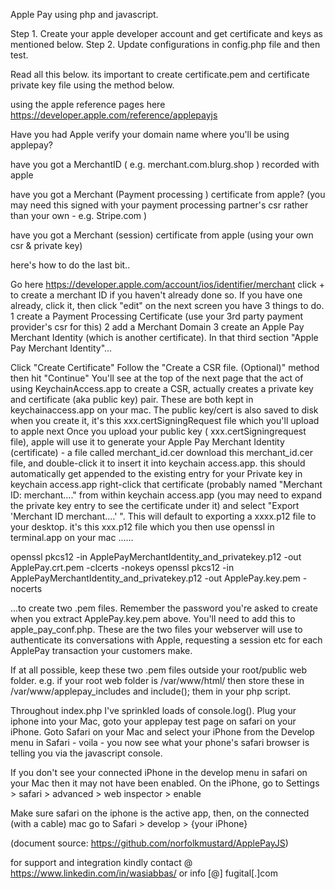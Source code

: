 Apple Pay using php and javascript.

Step 1. Create your apple developer account and get certificate and keys as mentioned below.
Step 2. Update configurations in config.php file and then test.

Read all this below. its important to create certificate.pem and certificate private key file using the method below.

using the apple reference pages here https://developer.apple.com/reference/applepayjs

Have you had Apple verify your domain name where you'll be using applepay?

have you got a MerchantID ( e.g. merchant.com.blurg.shop ) recorded with apple

have you got a Merchant (Payment processing ) certificate from apple? (you may need this signed with your payment processing partner's csr rather than your own - e.g. Stripe.com )

have you got a Merchant (session) certificate from apple (using your own csr & private key)

here's how to do the last bit..

Go here https://developer.apple.com/account/ios/identifier/merchant
click + to create a merchant ID if you haven't already done so. If you have one already, click it, then click "edit"
on the next screen you have 3 things to do.
1 create a Payment Processing Certificate (use your 3rd party payment provider's csr for this)
2 add a Merchant Domain
3 create an Apple Pay Merchant Identity (which is another certificate).
In that third section "Apple Pay Merchant Identity"...

Click "Create Certificate"
Follow the "Create a CSR file. (Optional)" method then hit "Continue"
You'll see at the top of the next page that the act of using KeychainAccess.app to create a CSR, actually creates a private key and certificate (aka public key) pair. These are both kept in keychainaccess.app on your mac. The public key/cert is also saved to disk when you create it, it's this xxx.certSigningRequest file which you'll upload to apple next
Once you upload your public key ( xxx.certSigningrequest file), apple will use it to generate your Apple Pay Merchant Identity (certificate) - a file called merchant_id.cer
download this merchant_id.cer file, and double-click it to insert it into keychain access.app. this should automatically get appended to the existing entry for your Private key in keychain access.app
right-click that certificate (probably named "Merchant ID: merchant...." from within keychain access.app (you may need to expand the private key entry to see the certificate under it) and select "Export 'Merchant ID merchant....' ". This will default to exporting a xxxx.p12 file to your desktop.
it's this xxx.p12 file which you then use openssl in terminal.app on your mac ......

openssl pkcs12 -in ApplePayMerchantIdentity_and_privatekey.p12 -out ApplePay.crt.pem -clcerts -nokeys
openssl pkcs12 -in ApplePayMerchantIdentity_and_privatekey.p12 -out ApplePay.key.pem -nocerts

...to create two .pem files. Remember the password you're asked to create when you extract ApplePay.key.pem above. You'll need to add this to apple_pay_conf.php. These are the two files your webserver will use to authenticate its conversations with Apple, requesting a session etc for each ApplePay transaction your customers make.

If at all possible, keep these two .pem files outside your root/public web folder. e.g. if your root web folder is /var/www/html/ then store these in /var/www/applepay_includes and include(); them in your php script.

Throughout index.php I've sprinkled loads of console.log(). Plug your iphone into your Mac, goto your applepay test page on safari on your iPhone. Goto Safari on your Mac and select your iPhone from the Develop menu in Safari - voila - you now see what your phone's safari browser is telling you via the javascript console.

If you don't see your connected iPhone in the develop menu in safari on your Mac then it may not have been enabled. On the iPhone, go to Settings > safari > advanced > web inspector > enable

Make sure safari on the iphone is the active app, then, on the connected (with a cable) mac go to Safari > develop > {your iPhone}

(document source: https://github.com/norfolkmustard/ApplePayJS)

for support and integration kindly contact @ https://www.linkedin.com/in/wasiabbas/ or info [@] fugital[.]com
